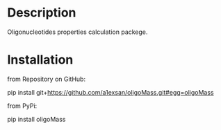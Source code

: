 Description
===========

Oligonucleotides properties calculation packege.

Installation
============

from Repository on GitHub:

pip install git+https://github.com/a1exsan/oligoMass.git#egg=oligoMass

from PyPi:

pip install oligoMass